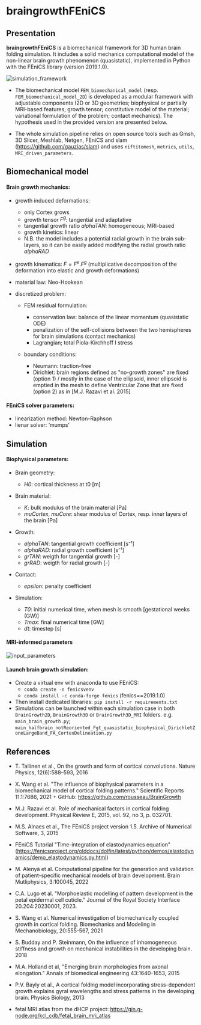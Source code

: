# braingrowthFEniCS
 
## Presentation
**braingrowthFEniCS** is a biomechanical framework for 3D human brain folding simulation. It includes a solid mechanics computational model of the non-linear brain growth phenomenon (quasistatic), implemented in Python with the FEniCS library (version 2019.1.0). 

![simulation_framework](https://github.com/user-attachments/assets/2f3908ad-ff39-4348-ab21-e74448f4edbe)

- The biomechanical model `FEM_biomechanical_model` (resp. `FEM_biomechanical_model_2D`) is developed as a modular framework with adjustable components (2D or 3D geometries; biophysical or partially MRI-based features; growth tensor; constitutive model of the material; variational formulation of the problem; contact mechanics). The hypothesis used in the provided version are presented below.
  
- The whole simulation pipeline relies on open source tools such as Gmsh, 3D Slicer, Meshlab, Netgen, FEniCS and slam (https://github.com/gauzias/slam) and uses `niftitomesh`, `metrics`, `utils`, `MRI_driven_parameters`.

## Biomechanical model
#### Brain growth mechanics:
- growth induced deformations:
  - only Cortex grows
  - growth tensor $F^g$: tangential and adaptative
  - tangential growth ratio *alphaTAN*: homogeneous; MRI-based
  - growth kinetics: linear
  - N.B. the model includes a potential radial growth in the brain sub-layers, so it can be easily added modifying the radial growth ratio *alphaRAD*

- growth kinematics: $F = F^e.F^g$ (multiplicative decomposition of the deformation into elastic and growth deformations)

- material law: Neo-Hookean
  
- discretized problem:
  - FEM residual formulation:
    - conservation law: balance of the linear momentum (quasistatic ODE)
    - penalization of the self-collisions between the two hemispheres for brain simulations (contact mechanics)
    - Lagrangian; total Piola-Kirchhoff I stress
      
  - boundary conditions:
    - Neumann: traction-free
    - Dirichlet: brain regions defined as "no-growth zones" are fixed (option 1) / mostly in the case of the ellipsoid, inner ellipsoid is emptied in the mesh to define Ventricular Zone that are fixed (option 2) as in [M.J. Razavi et al. 2015]

#### FEniCS solver parameters:
  - linearization method: Newton-Raphson
  - lienar solver: ‘mumps’

## Simulation 
#### Biophysical parameters:
- Brain geometry:
  - *H0*: cortical thickness at t0 [m]
 
- Brain material:
  - *K*: bulk modulus of the brain material [Pa]
  - *muCortex*, *muCore*: shear modulus of Cortex, resp. inner layers of the brain [Pa]
 
- Growth:
  - *alphaTAN*: tangential growth coefficient [s⁻¹]
  - *alphaRAD*: radial growth coefficient [s⁻¹]
  - *grTAN*: weigth for tangential growth [-]
  - *grRAD*: weigth for radial growth [-]
 
- Contact:
  - *epsilon*: penalty coefficient

- Simulation:
  - *T0*: initial numerical time, when mesh is smooth [gestational weeks (GW)]
  - *Tmax*: final numerical time [GW]
  - *dt*: timestep [s]

#### MRI-informed parameters
![input_parameters](https://github.com/annekerachni/braingrowthFEniCS/assets/89976599/a78adb94-2124-4d9e-999b-ab49c2702268)

#### Launch brain growth simulation:
- Create a virtual env with anaconda to use FEniCS: 
  - `conda create -n fenicsvenv`
  - `conda install -c conda-forge fenics` (fenics==2019.1.0)
- Then install dedicated libraries: `pip install -r requirements.txt`
- Simulations can be launched within each simulation case in both `BrainGrowth2D`, `BrainGrowth3D` or `BrainGrowth3D_MRI` folders. e.g. `main_brain_growth.py`; `main_halfbrain_notReoriented_Fgt_quasistatic_biophysical_DirichletZoneLargeBand_FA_CortexDelineation.py`

## References
- T. Tallinen et al., On the growth and form of cortical convolutions. Nature Physics, 12(6):588–593, 2016 
- X. Wang et al. "The influence of biophysical parameters in a biomechanical model of cortical folding patterns." Scientific Reports 11.1:7686, 2021 + GitHub: https://github.com/rousseau/BrainGrowth
- M.J. Razavi et al. Role of mechanical factors in cortical folding development. Physical Review E, 2015, vol. 92, no 3, p. 032701.

- M.S. Alnaes et al., The FEniCS project version 1.5. Archive of Numerical Software, 3, 2015
- FEniCS Tutorial "Time-integration of elastodynamics equation" (https://fenicsproject.org/olddocs/dolfin/latest/python/demos/elastodynamics/demo_elastodynamics.py.html)
- M. Alenyà et al.  Computational pipeline for the generation and validation of patient-specific mechanical models of brain development. Brain Mutliphysics, 3:100045, 2022
- C.A. Lugo et al. "Morphoelastic modelling of pattern development in the petal epidermal cell cuticle." Journal of the Royal Society Interface 20.204:20230001, 2023. 

- S. Wang et al. Numerical investigation of biomechanically coupled growth in cortical folding. Biomechanics and Modeling in Mechanobiology, 20:555-567, 2021
- S. Budday and P. Steinmann, On the influence of inhomogeneous stiffness and growth on mechanical instabilities in the developing brain. 2018
- M.A. Holland et al, "Emerging brain morphologies from axonal elongation." Annals of biomedical engineering 43:1640-1653, 2015
- P.V. Bayly et al., A cortical folding model incorporating stress-dependent growth explains gyral wavelengths and stress patterns in the developing brain. Physics Biology, 2013

- fetal MRI atlas from the dHCP project: https://gin.g-node.org/kcl_cdb/fetal_brain_mri_atlas

